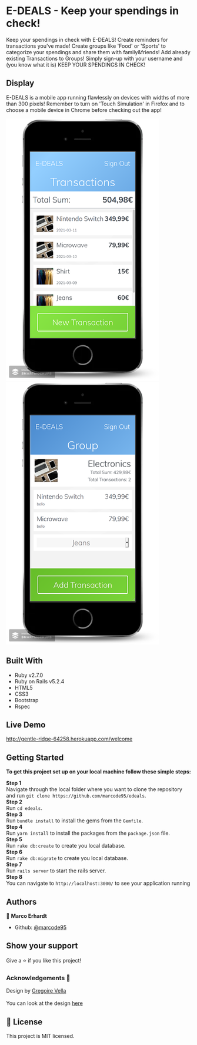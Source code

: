 # E-DEALS - Keep your spendings in check!

Keep your spendings in check with E-DEALS! Create reminders for transactions you've made! Create groups like 'Food' or 'Sports' to categorize your spendings and share them with family&friends! Add already existing Transactions to Groups! Simply sign-up with your username and (you know what it is) KEEP YOUR SPENDINGS IN CHECK!

## Display

E-DEALS is a mobile app running flawlessly on devices with widths of more than 300 pixels! Remember to turn on 'Touch Simulation' in Firefox and to choose a mobile device in Chrome before checking out the app!

<p float="left">
    <img src="./app/assets/images/mockup1.png"/>
    <img src="./app/assets/images/mockup2.png"/>
</p>

## Built With

- Ruby v2.7.0
- Ruby on Rails v5.2.4
- HTML5
- CSS3
- Bootstrap
- Rspec

## Live Demo

http://gentle-ridge-64258.herokuapp.com/welcome

## Getting Started

**To get this project set up on your local machine follow these simple steps:**

**Step 1**<br>
Navigate through the local folder where you want to clone the repository and run
`git clone https://github.com/marcode95/edeals`.<br>
**Step 2**<br>
Run `cd edeals`.<br>
**Step 3**<br>
Run `bundle install` to install the gems from the `Gemfile`.<br>
**Step 4**<br>
Run `yarn install` to install the packages from the `package.json` file.<br>
**Step 5**<br>
Run `rake db:create` to create you local database.<br>
**Step 6**<br>
Run `rake db:migrate` to create you local database.<br>
**Step 7**<br>
Run `rails server` to start the rails server.<br>
**Step 8**<br>
You can navigate to `http://localhost:3000/` to see your application running<br>

## Authors

👤 **Marco Erhardt**

- Github: [@marcode95](https://github.com/marcode95)

## Show your support

Give a ⭐️ if you like this project!

### Acknowledgements 🌟

Design by [Gregoire Vella](https://www.behance.net/gregoirevella) <br> <br>
You can look at the design [here](https://www.behance.net/gallery/19759151/Snapscan-iOs-design-and-branding?tracking_source=)

## 📝 License

This project is MIT licensed.
